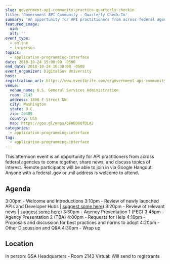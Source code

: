```yaml
---
slug: government-api-community-practice-quarterly-checkin
title: 'Government API Community - Quarterly Check-In'
summary: 'An opportunity for API practitioners from across federal agencies to come together, share news, and discuss topics of interest.'
featured_image:
  uid:
  alt: ''
event_type:
  - online
  - in-person
topics:
  - application-programming-interface
date: 2018-10-24 15:00:00 -0500
end_date: 2018-10-24 16:30:00 -0500
event_organizer: DigitalGov University
host:
registration_url: https://www.eventbrite.com/e/government-api-community-of-practice-quarterly-check-in-registration-51474860694
venue:
  venue_name: U.S. General Services Administration
  room: 2143
  address: 1800 F Street NW
  city: Washington
  state: D.C.
  zip: 20405
  country: USA
  map: https://goo.gl/maps/bFWBD6QfDLA2
categories:
  - application-programming-interface
tag:
  - application-programming-interface
---
```


This afternoon event is an opportunity for API practitioners from across federal agencies to come together, share news, and discuss topics of interest. Remote participants will be able to join in via Google Hangout. Anyone with a federal .gov or .mil address is welcome to attend.

## Agenda

3:00pm - Welcome and Introductions
3:10pm - Review of newly launched APIs and Developer Hubs | [suggest some here](https://github.com/18F/wg-api/issues/13))
3:20pm - Review of relevant news | [suggest some here](https://github.com/18F/wg-api/issues/14))
3:30pm - Agency Presentation 1 (FEC)
3:45pm - Agency Presentation 2 (TBA)
4:00pm - Requests for Help
4:10pm - Proposals and discussion for best practices and norms to adopt
4:20pm - Other Discussion and Q&A
4:30pm - Wrap up

## Location

In person: GSA Headquarters - Room 2143
Virtual:  Will send to registrants
